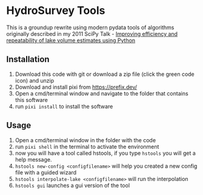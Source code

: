 # HydroSurvey Tools

This is a groundup rewrite using modern pydata tools of algorithms originally described in my 2011 SciPy Talk - [Improving efficiency and repeatability of lake volume estimates using Python](https://proceedings.scipy.org/articles/Majora-ebaa42b7-013)


## Installation

1. Download this code with git or download a zip file (click the green code icon) and unzip
2. Download and install pixi from https://prefix.dev/
3. Open a cmd/terminal window and navigate to the folder that contains this software
4. run `pixi install` to install the software

## Usage

1. Open a cmd/terminal window in the folder with the code
2. run `pixi shell` in the terminal to activate the environment
3. now you will have a tool called hstools, if you type `hstools` you will get a help message.
4. `hstools new-config <configfilename>` will help you created a new config file with a guided wizard
5. `hstools interpolate-lake <configfilename>` will run the interpolation
6. `hstools gui` launches a gui version of the tool
